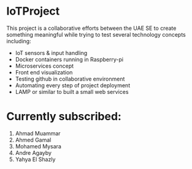 # IoTProject
This project is a collaborative efforts between the UAE SE to create something meaningful while trying to test several technology concepts including:

- IoT sensors & input handling
- Docker containers running in Raspberry-pi
- Microservices concept
- Front end visualization
- Testing github in collaborative environment
- Automating every step of project deployment
- LAMP or similar to built a small web services

# Currently subscribed:
1. Ahmad Muammar
2. Ahmed Gamal
3. Mohamed Mysara
4. Andre Agayby
5. Yahya El Shazly

